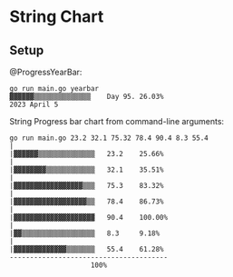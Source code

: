 # String Chart

## Setup

@ProgressYearBar:

```
go run main.go yearbar
▓▓▓▓▓▓▒▒▒▒▒▒▒▒▒▒▒▒▒▒    Day 95. 26.03%
2023 April 5
```

String Progress bar chart from command-line arguments:

```
go run main.go 23.2 32.1 75.32 78.4 90.4 8.3 55.4
|
|▓▓▓▓▓▓▒▒▒▒▒▒▒▒▒▒▒▒▒▒   23.2    25.66%
|
|▓▓▓▓▓▓▓▓▒▒▒▒▒▒▒▒▒▒▒▒   32.1    35.51%
|
|▓▓▓▓▓▓▓▓▓▓▓▓▓▓▓▓▓▒▒▒   75.3    83.32%
|
|▓▓▓▓▓▓▓▓▓▓▓▓▓▓▓▓▓▓▒▒   78.4    86.73%
|
|▓▓▓▓▓▓▓▓▓▓▓▓▓▓▓▓▓▓▓▓   90.4    100.00%
|
|▓▓▒▒▒▒▒▒▒▒▒▒▒▒▒▒▒▒▒▒   8.3     9.18%
|
|▓▓▓▓▓▓▓▓▓▓▓▓▓▒▒▒▒▒▒▒   55.4    61.28%
---------------------------------------
                    100%
```
